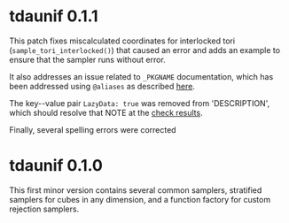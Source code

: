 # tdaunif 0.1.1

This patch fixes miscalculated coordinates for interlocked tori (`sample_tori_interlocked()`) that caused an error and adds an example to ensure that the sampler runs without error.

It also addresses an issue related to `_PKGNAME` documentation, which has been addressed using `@aliases` as described [here](https://github.com/r-lib/roxygen2/issues/1491).

The key--value pair `LazyData: true` was removed from 'DESCRIPTION', which should resolve that NOTE at the [check results](https://cran.rstudio.com/web/checks/check_results_tdaunif.html).

Finally, several spelling errors were corrected

# tdaunif 0.1.0

This first minor version contains several common samplers, stratified samplers for cubes in any dimension, and a function factory for custom rejection samplers.
